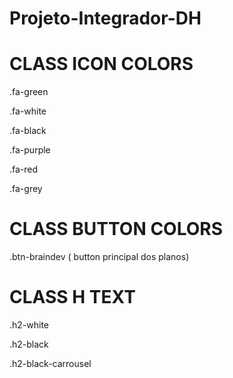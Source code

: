 # Projeto-Integrador-DH


# CLASS ICON COLORS

.fa-green

.fa-white 

.fa-black 

.fa-purple 

.fa-red 

.fa-grey

# CLASS BUTTON COLORS


.btn-braindev ( button principal dos planos)

# CLASS H TEXT

.h2-white

.h2-black

.h2-black-carrousel

